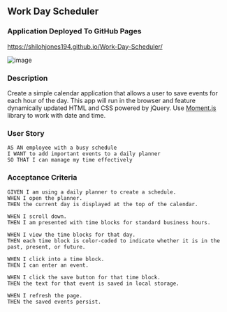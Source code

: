 ## Work Day Scheduler

### Application Deployed To GitHub Pages 

https://shilohjones194.github.io/Work-Day-Scheduler/

![image](https://user-images.githubusercontent.com/76697212/124402084-a9894f80-dce2-11eb-876e-63d30194765c.png)



### Description 

Create a simple calendar application that allows a user to save events for each hour of the day. This app will run in the browser and feature dynamically updated HTML and CSS powered by jQuery. Use [Moment.js](https://momentjs.com/) library to work with date and time.

### User Story 

```text
AS AN employee with a busy schedule
I WANT to add important events to a daily planner
SO THAT I can manage my time effectively
```

### Acceptance Criteria

```text
GIVEN I am using a daily planner to create a schedule.
WHEN I open the planner.
THEN the current day is displayed at the top of the calendar.

WHEN I scroll down.
THEN I am presented with time blocks for standard business hours.

WHEN I view the time blocks for that day.
THEN each time block is color-coded to indicate whether it is in the past, present, or future.

WHEN I click into a time block.
THEN I can enter an event.

WHEN I click the save button for that time block.
THEN the text for that event is saved in local storage.

WHEN I refresh the page.
THEN the saved events persist.
```
